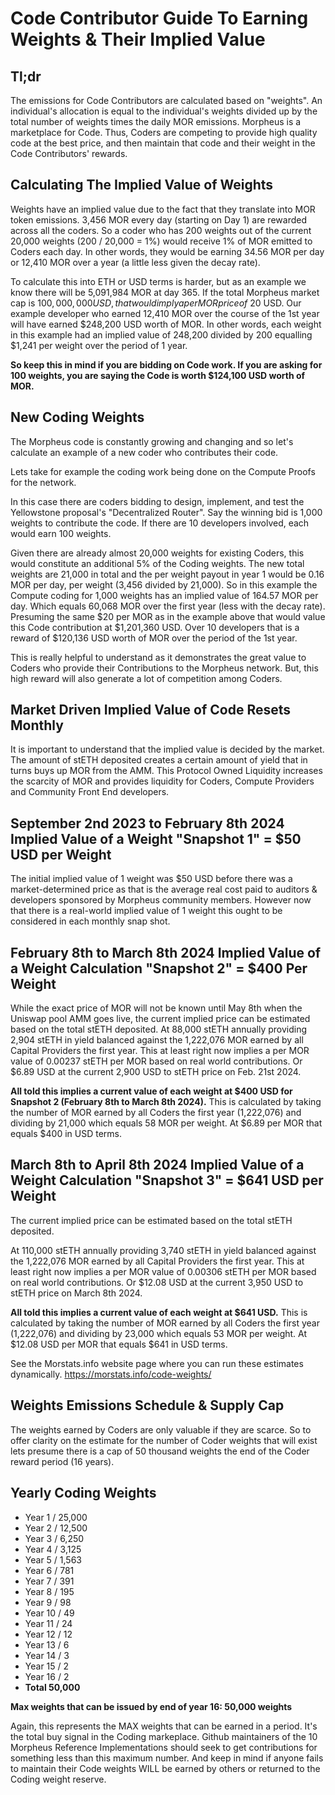 # Code Contributor Guide To Earning Weights & Their Implied Value

## Tl;dr
The emissions for Code Contributors are calculated based on "weights". An individual's allocation is equal to the individual's weights divided up by the total number of weights times the daily MOR emissions. 
Morpheus is a marketplace for Code. Thus, Coders are competing to provide high quality code at the best price, and then maintain that code and their weight in the Code Contributors' rewards.

## Calculating The Implied Value of Weights
Weights have an implied value due to the fact that they translate into MOR token emissions.
3,456 MOR every day (starting on Day 1) are rewarded across all the coders.
So a coder who has 200 weights out of the current 20,000 weights (200 / 20,000 = 1%) would receive 1% of MOR emitted to Coders each day.
In other words, they would be earning 34.56 MOR per day or 12,410 MOR over a year (a little less given the decay rate).

To calculate this into ETH or USD terms is harder, but as an example we know there will be 5,091,984 MOR at day 365.
If the total Morpheus market cap is $100,000,000 USD, that would imply a per MOR price of ~$20 USD.
Our example developer who earned 12,410 MOR over the course of the 1st year will have earned $248,200 USD worth of MOR.
In other words, each weight in this example had an implied value of 248,200 divided by 200 equalling $1,241 per weight over the period of 1 year.

**So keep this in mind if you are bidding on Code work. 
If you are asking for 100 weights, you are saying the Code is worth $124,100 USD worth of MOR.**

## New Coding Weights
The Morpheus code is constantly growing and changing and so let's calculate an example of a new coder who contributes their code.

Lets take for example the coding work being done on the Compute Proofs for the network.  

In this case there are coders bidding to design, implement, and test the Yellowstone proposal's "Decentralized Router".
Say the winning bid is 1,000 weights to contribute the code.
If there are 10 developers involved, each would earn 100 weights. 

Given there are already almost 20,000 weights for existing Coders, this would constitute an additional 5% of the Coding weights.
The new total weights are 21,000 in total and the per weight payout in year 1 would be 0.16 MOR per day, per weight (3,456 divided by 21,000).
So in this example the Compute coding for 1,000 weights has an implied value of 164.57 MOR per day. 
Which equals 60,068 MOR over the first year (less with the decay rate).
Presuming the same $20 per MOR as in the example above that would value this Code contribution at $1,201,360 USD.
Over 10 developers that is a reward of $120,136 USD worth of MOR over the period of the 1st year.

This is really helpful to understand as it demonstrates the great value to Coders who provide their Contributions to the Morpheus network.
But, this high reward will also generate a lot of competition among Coders. 

## Market Driven Implied Value of Code Resets Monthly
It is important to understand that the implied value is decided by the market. The amount of stETH deposited creates a certain amount of yield that in turns buys up MOR from the AMM.
This Protocol Owned Liquidity increases the scarcity of MOR and provides liquidity for Coders, Compute Providers and Community Front End developers.

## September 2nd 2023 to February 8th 2024 Implied Value of a Weight "Snapshot 1" = $50 USD per Weight
The initial implied value of 1 weight was $50 USD before there was a market-determined price as that is the average real cost paid to auditors & developers sponsored by Morpheus community members. However now that there is a real-world implied value of 1 weight this ought to be considered in each monthly snap shot.

## February 8th to March 8th 2024 Implied Value of a Weight Calculation "Snapshot 2" = $400 Per Weight
While the exact price of MOR will not be known until May 8th when the Uniswap pool AMM goes live, the current implied price can be estimated based on the total stETH deposited.
At 88,000 stETH annually providing 2,904 stETH in yield balanced against the 1,222,076 MOR earned by all Capital Providers the first year. 
This at least right now implies a per MOR value of 0.00237 stETH per MOR based on real world contributions. Or $6.89 USD at the current 2,900 USD to stETH price on Feb. 21st 2024.

**All told this implies a current value of each weight at $400 USD for Snapshot 2 (February 8th to March 8th 2024).**
This is calculated by taking the number of MOR earned by all Coders the first year (1,222,076) and dividing by 21,000 which equals 58 MOR per weight. 
At $6.89 per MOR that equals $400 in USD terms.

## March 8th to April 8th 2024 Implied Value of a Weight Calculation "Snapshot 3" = $641 USD per Weight
The current implied price can be estimated based on the total stETH deposited. 

At 110,000 stETH annually providing 3,740 stETH in yield balanced against the 1,222,076 MOR earned by all Capital Providers the first year. This at least right now implies a per MOR value of 0.00306 stETH per MOR based on real world contributions. Or $12.08 USD at the current 3,950 USD to stETH price on March 8th 2024.

**All told this implies a current value of each weight at $641 USD.**
This is calculated by taking the number of MOR earned by all Coders the first year (1,222,076) and dividing by 23,000 which equals 53 MOR per weight. At $12.08 USD per MOR that equals $641 in USD terms.

See the Morstats.info website page where you can run these estimates dynamically. https://morstats.info/code-weights/

## Weights Emissions Schedule & Supply Cap
The weights earned by Coders are only valuable if they are scarce. 
So to offer clarity on the estimate for the number of Coder weights that will exist lets presume there is a cap of 50 thousand weights the end of the Coder reward period (16 years).

## Yearly Coding Weights
- Year 1 / 25,000
- Year 2 / 12,500
- Year 3 / 6,250
- Year 4 / 3,125
- Year 5 / 1,563
- Year 6 /	781
- Year 7 /	391
- Year 8 /	195
- Year 9 /	98
- Year 10 /	49
- Year 11 /	24
- Year 12	/ 12
- Year 13 /	6
- Year 14 /	3
- Year 15 /	2
- Year 16 /	2
- **Total	50,000**

**Max weights that can be issued by end of year 16: 50,000 weights**

Again, this represents the MAX weights that can be earned in a period. It's the total buy signal in the Coding markeplace. Github maintainers of the 10 Morpheus Reference Implementations should seek to get contributions for something less than this maximum number. And keep in mind if anyone fails to maintain their Code weights WILL be earned by others or returned to the Coding weight reserve.
